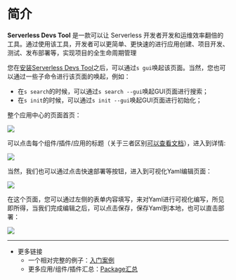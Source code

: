 # 简介

**Serverless Devs Tool** 是一款可以让 Serverless 开发者开发和运维效率翻倍的工具。通过使用该工具，开发者可以更简单、更快速的进行应用创建、项目开发、测试、发布部署等，实现项目的全生命周期管理

您在[安装Serverless Devs Tool](../Serverless-Devs-Tool/其他文档/工具安装.md)之后，可以通过`s gui`唤起该页面。当然，您也可以通过一些子命令进行该页面的唤起，例如：

- 在`s search`的时候，可以通过`s search --gui`唤起GUI页面进行搜索；
- 在`s init`的时候，可以通过`s init --gui`唤起GUI页面进行初始化；

整个应用中心的页面首页：

![](https://images.serverlessfans.com/s-gui/docs/app-store-index.jpg)

可以点击每个组件/插件/应用的标题（关于三者区别[可以查看文档](../Serverless-Devs/Package相关/Package概念区分.md)），进入到详情:

![](https://images.serverlessfans.com/s-gui/docs/app-store-content.jpg)

当然，我们也可以通过点击快速部署等按钮，进入到可视化Yaml编辑页面：

![](https://images.serverlessfans.com/s-gui/docs/app-store-yaml.jpg)

在这个页面，您可以通过左侧的表单内容填写，来对Yaml进行可视化编写，所见即所得，当我们完成编辑之后，可以点击保存，保存Yaml到本地，也可以直击部署：

![](https://images.serverlessfans.com/s-gui/docs/app-store-demo.jpg)


-----

- 更多链接
  - 一个相对完整的例子：[入门案例](./快速开始.md)    
  - 更多应用/组件/插件汇总：[Package汇总](./Package汇总.md)    



